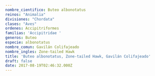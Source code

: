 ```yaml
---
nombre_cientifico: Buteo albonotatus
reinos: "Animalia"
divisiones: "Chordata"
clases: "Aves"
ordenes: Accipitriformes
familias: 'Accipitridae '
generos: Buteo
especie: albonotatus
nombre_comun: Gavilán Colifajeado
nombre_ingles: Zone-tailed Hawk
title: 'Buteo albonotatus, Zone-tailed Hawk, Gavilán Colifajeado'
draft: false
date: 2017-08-19T02:46:32.000Z
---
```


